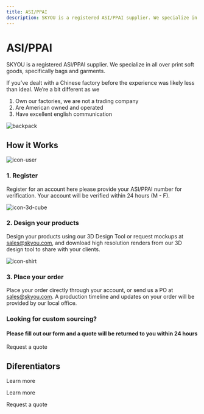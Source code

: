 ```yaml
---
title: ASI/PPAI
description: SKYOU is a registered ASI/PPAI supplier. We specialize in all over print soft goods, specifically bags and garments.
---
```


<columns mode="normal" number="2" number-l="2" number-m="1" number-s="1" id="asi-ppai__hero">

<block id="asi-ppai__hero__info">

# ASI/PPAI

SKYOU is a registered ASI/PPAI supplier.  We specialize in all over print soft goods, specifically bags and garments.

If you’ve dealt with a Chinese factory before the experience was likely less than ideal.  We’re a bit different as we 
1. Own our factories, we are not a trading company 
2. Are American owned and operated 
3. Have excellent english communication 


</block>

<block id="asi-ppai__hero__image-content">

![backpack](./img/backpack-medium.png)

</block>

</columns>









<columns mode="normal" number="1" number-m="1" number-s="1" id="asi-ppai__how-it-works__title">

## How it Works

</columns>










<columns mode="normal" number="3" number-l="3" number-m="2" number-s="1" id="asi-ppai__how-it-works__content">

<block>

![icon-user](./img/icon-user.svg)

### 1. Register

Register for an account here please provide your ASI/PPAI number for verification.  Your account will be verified within 24 hours (M - F). 

</block>

<block>

![icon-3d-cube](./img/icon-3d-cube.svg)

### 2. Design your products

Design your products using our 3D Design Tool or request mockups at sales@skyou.com, and download high resolution renders from our 3D design tool to share with your clients.

</block>

<block>

![icon-shirt](./img/icon-shirt.svg)

### 3. Place your order

Place your order directly through your account, or send us a PO at sales@skyou.com.
A production timeline and updates on your order will be provided by our local office.

</block>

</columns>









<columns mode="normal" number="1" number-m="1" number-s="1" id="asi-ppai__request-quote">

<block>

<div id="asi-ppai__request-quote__title-content">

### Looking for custom sourcing?

#### Please fill out our form and a quote will be returned to you within 24 hours

</div>

<btn type="primary" url="/custom-sourcing">Request a quote</btn>

</block>

</columns>










<columns mode="normal" number="1" number-m="1" number-s="1" id="asi-ppai__deferentiators__title">

## Diferentiators

</columns>









<columns mode="normal" number="3" number-m="1" number-s="1" id="asi-ppai__deferentiators__content">

<block>

<card title="The world's best design tool in 3D!" subtitle="The 3D design tool is an exact pixel to inch representation of what will be manufactured." />

<template v-slot:image>

![laptop](./img/laptop.png)

</template>

<btn type="secondary" url="/3d-design-tool" display="full">Learn more</btn>

</block>

<block>

<card title="Fast, no MOQ, no setup charge, production" subtitle="We produce most orders under 250 pieces in 7-10 business days, and nearly all of our standard catalog products have no minimum order quantity."/>

<template v-slot:image>

![cut-sew](./img/cut-sew.png)

</template>

</block>

<block>

<card title="Industry leading print technologies" subtitle="We print on polyester, cotton, rayon, modal, tencel, vegan leather, and virtually any cellulose based fabric you can imagine." />

<template v-slot:image>

![print-technologies](./img/print-technologies.png)

</template>

<btn type="secondary" url="/inkjet-printing" display="full">Learn more</btn>

</block>

<block id="asi-ppai__deferentiators__content__card">

<card title="Custom Sourcing" subtitle="Can’t find the product your customer wants on ESP/SAGE? No worries. We have a full time sourcing team based at our Guangzhou factory to source nearly anything you can provide a sample or link for." />

<template v-slot:image>

![t-shirt](./img/t-shirt.png)

</template>

<btn type="secondary" url="/custom-sourcing" display="full">Request a quote</btn>

</block>

<block id="asi-ppai__deferentiators__content__card">

<card title="Products" subtitle="We develop all of our products from scratch.
We go through extensive fit testing, and quality checks to ensure each product is the best it can be." />

<template v-slot:image>

![products-page](./img/products.png)

</template>

</block>

<block id="asi-ppai__deferentiators__content__card__manufacturing">

<card title="A wealth of manufacturing expertise" subtitle="We set up factories for Nike, Timberland, Reebok, and Adidas, licensing our order management software and teaching them how to make one off shoes and bags. " />

<template v-slot:image>

![card-iamge](./img/backpack-card.png)

</template>

</block>

</columns>
